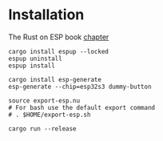 # Installation

The Rust on ESP book [chapter](https://docs.esp-rs.org/book/installation/riscv-and-xtensa.html)

```shell
cargo install espup --locked
espup uninstall
espup install

cargo install esp-generate
esp-generate --chip=esp32s3 dummy-button

source export-esp.nu
# For bash use the default export command
# . $HOME/export-esp.sh

cargo run --release 
```
